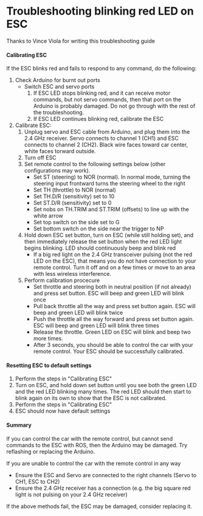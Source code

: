 # Troubleshooting blinking red LED on ESC

Thanks to Vince Viola for writing this troubleshooting guide

#### Calibrating ESC
If the ESC blinks red and fails to respond to any command, do the following:
 
1. Check Arduino for burnt out ports
   * Switch ESC and servo ports
     1. If ESC LED stops blinking red, and it can receive motor commands, but not servo commands, then that port on the Arduino is probably damaged. Do not go through with the rest of the troubleshooting.
     2. If ESC LED continues blinking red, calibrate the ESC
2. Calibrate ESC:
   1. Unplug servo and ESC cable from Arduino, and plug them into the 2.4 GHz receiver. Servo connects to channel 1 (CH1) and ESC connects to channel 2 (CH2). Black wire faces toward car center, white faces torward outside.
   2. Turn off ESC
   3. Set remote control to the following settings below (other configurations may work).
      * Set ST (steering)  to NOR (normal). In normal mode, turning the steering input frontward turns the steering wheel to the right
      * Set TH (throttle)  to NOR (normal)
      * Set TH.D/R (sensitivity) set to 10
      * Set ST.D/R (sensitivity) set to 0
      * Set nobs on TH.TRIM and ST.TRIM (offsets) to line up with the white arrow
      * Set top switch on the side set to G
      * Set bottom switch on the side near the trigger to NP
   4. Hold down ESC set button, turn on ESC (while still holding set), and then immediately release the set button when the red LED light begins blinking. LED should continuously beep and blink red
      * If a big red light on the 2.4 GHz transceiver pulsing (not the red LED on the ESC), that means you do not have connection to your remote control.  Turn it off and on a few times or move to an area with less wireless interference.
   5. Perform calibration procecure
      * Set throttle and steering both in neutral position (if not already) and press set button. ESC will beep and green LED will blink once
      * Pull back throttle all the way and press set button again.  ESC will beep and green LED will blink twice
      * Push the throttle all the way forward and press set button again.  ESC will beep and green LED will blink three times
      * Release the throttle.  Green LED on ESC will blink and beep two more times.  
      * After 3 seconds, you should be able to control the car with your remote control.  Your ESC should be successfully calibrated.  

#### Resetting ESC to default settings

1. Perform the steps in "Calibrating ESC"
2. Turn on ESC, and hold down set button until you see both the green LED and the red LED blinking many times.  The red LED should then start to blink again on its own to show that the ESC is not calibrated.
3. Perform the steps in "Calibrating ESC"
4. ESC should now have default settings 
 
#### Summary
If you can control the car with the remote control, but cannot send commands to the ESC with ROS, then the Arduino may be damaged.  Try reflashing or replacing the Arduino.

If you are unable to control the car with the remote control in any way
  * Ensure the ESC and Servo are connected to the right channels (Servo to CH1, ESC to CH2)
  * Ensure the 2.4 GHz receiver has a connection (e.g. the big square red light is not pulsing on your 2.4 GHz receiver)

If the above methods fail, the ESC may be damaged, consider replacing it.